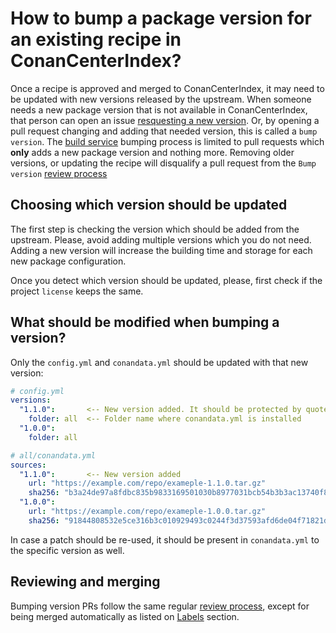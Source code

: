 # How to bump a package version for an existing recipe in ConanCenterIndex?

Once a recipe is approved and merged to ConanCenterIndex, it may need to be updated with new versions released by the upstream.
When someone needs a new package version that is not available in ConanCenterIndex, that person can open an issue [resquesting a new version](https://github.com/conan-io/conan-center-index/issues/new?assignees=&labels=upstream+update&template=package_upstream_update.yml&title=%5Brequest%5D+%3CLIBRARY-NAME%3E%2F%3CLIBRARY-VERSION%3E).
Or, by opening a pull request changing and adding that needed version, this is called a `bump version`.
The [build service](adding_packages/README.md#the-build-service) bumping process is limited to pull requests which **only** adds a new package version and nothing more. Removing older versions, or updating
the recipe will disqualify a pull request from the `Bump version` [review process](review_process.md)

## Choosing which version should be updated

The first step is checking the version which should be added from the upstream. Please, avoid adding multiple versions which you do not
need. Adding a new version will increase the building time and storage for each new package configuration.

Once you detect which version should be updated, please, first check if the project `license` keeps the same.

## What should be modified when bumping a version?

Only the `config.yml` and `conandata.yml` should be updated with that new version:

```yaml
# config.yml
versions:
  "1.1.0":       <-- New version added. It should be protected by quotes
    folder: all  <-- Folder name where conandata.yml is installed
  "1.0.0":
    folder: all
```

```yaml
# all/conandata.yml
sources:
  "1.1.0":       <-- New version added
    url: "https://example.com/repo/exameple-1.1.0.tar.gz"
    sha256: "b3a24de97a8fdbc835b9833169501030b8977031bcb54b3b3ac13740f846ab30"
  "1.0.0":
    url: "https://example.com/repo/exameple-1.0.0.tar.gz"
    sha256: "91844808532e5ce316b3c010929493c0244f3d37593afd6de04f71821d5136d9"
```

In case a patch should be re-used, it should be present in `conandata.yml` to the specific version as well.

## Reviewing and merging

Bumping version PRs follow the same regular [review process](review_process.md), except for being merged automatically
as listed on [Labels](labels.md#bump-version) section.
